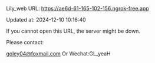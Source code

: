 Lily_web URL: https://ae6d-61-165-102-156.ngrok-free.app

Updated at: 2024-12-10 10:16:40

If you cannot open this URL, the server might be down.

Please contact: 

goley04@foxmail.com Or Wechat:GL_yeaH